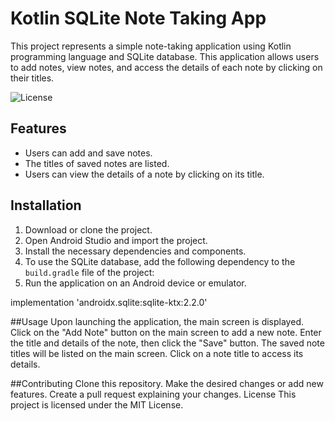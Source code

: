 # Kotlin SQLite Note Taking App

This project represents a simple note-taking application using Kotlin programming language and SQLite database. This application allows users to add notes, view notes, and access the details of each note by clicking on their titles.

![License](https://img.shields.io/badge/License-MIT-blue.svg)

## Features
- Users can add and save notes.
- The titles of saved notes are listed.
- Users can view the details of a note by clicking on its title.

## Installation
1. Download or clone the project.
2. Open Android Studio and import the project.
3. Install the necessary dependencies and components.
4. To use the SQLite database, add the following dependency to the `build.gradle` file of the project:
5. Run the application on an Android device or emulator.


implementation 'androidx.sqlite:sqlite-ktx:2.2.0'


##Usage
  Upon launching the application, the main screen is displayed.
  Click on the "Add Note" button on the main screen to add a new note.
  Enter the title and details of the note, then click the "Save" button.
  The saved note titles will be listed on the main screen.
  Click on a note title to access its details.

##Contributing
  Clone this repository.
  Make the desired changes or add new features.
  Create a pull request explaining your changes.
  License
  This project is licensed under the MIT License.
